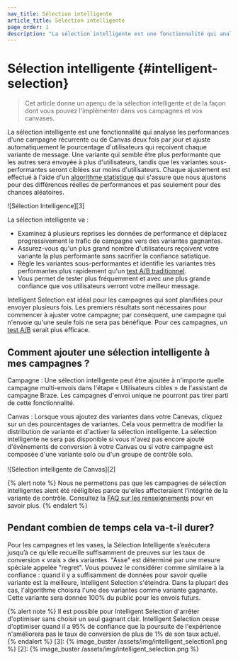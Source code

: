 ```yaml
---
nav_title: Sélection intelligente
article_title: Sélection intelligente
page_order: 1
description: "La sélection intelligente est une fonctionnalité qui analyse les performances d'une campagne récurrente ou de Canvas deux fois par jour et ajuste automatiquement le pourcentage d'utilisateurs qui reçoivent chaque variante de message."
---
```


# Sélection intelligente {#intelligent-selection}

> Cet article donne un aperçu de la sélection intelligente et de la façon dont vous pouvez l'implémenter dans vos campagnes et vos canvases.

La sélection intelligente est une fonctionnalité qui analyse les performances d'une campagne récurrente ou de Canvas deux fois par jour et ajuste automatiquement le pourcentage d'utilisateurs qui reçoivent chaque variante de message. Une variante qui semble être plus performante que les autres sera envoyée à plus d'utilisateurs, tandis que les variantes sous-performantes seront ciblées sur moins d'utilisateurs. Chaque ajustement est effectué à l'aide d'un [algorithme statistique][227] qui s'assure que nous ajustons pour des différences réelles de performances et pas seulement pour des chances aléatoires.

!\[Sélection Intelligence\]\[3\]

La sélection intelligente va :
- Examinez à plusieurs reprises les données de performance et déplacez progressivement le trafic de campagne vers des variantes gagnantes.
- Assurez-vous qu'un plus grand nombre d'utilisateurs reçoivent votre variante la plus performante sans sacrifier la confiance satistique.
- Règle les variantes sous-performantes et identifie les variantes très performantes plus rapidement qu'un [test A/B traditionnel][1].
- Vous permet de tester plus fréquemment et avec une plus grande confiance que vos utilisateurs verront votre meilleur message.

Intelligent Selection est idéal pour les campagnes qui sont planifiées pour envoyer plusieurs fois. Les premiers résultats sont nécessaires pour commencer à ajuster votre campagne; par conséquent, une campagne qui n'envoie qu'une seule fois ne sera pas bénéfique. Pour ces campagnes, un [test A/B][1] serait plus efficace.

## Comment ajouter une sélection intelligente à mes campagnes ?

Campagne : Une sélection intelligente peut être ajoutée à n'importe quelle campagne multi-envois dans l'étape « Utilisateurs cibles » de l'assistant de campagne Braze. Les campagnes d'envoi unique ne pourront pas tirer parti de cette fonctionnalité.

Canvas : Lorsque vous ajoutez des variantes dans votre Canevas, cliquez sur un des pourcentages de variantes. Cela vous permettra de modifier la distribution de variante et d'activer la sélection intelligente. La sélection intelligente ne sera pas disponible si vous n'avez pas encore ajouté d'événements de conversion à votre Canvas ou si votre campagne est composée d'une variante solo ou d'un groupe de contrôle solo.<br><br>!\[Sélection intelligente de Canvas\]\[2\]

{% alert note %}
Nous ne permettons pas que les campagnes de sélection intelligentes aient été rééligibles parce qu'elles affecteraient l'intégrité de la variante de contrôle. Consultez la [FAQ sur les renseignements]({{site.baseurl}}/user_guide/intelligence/faqs/#why-is-re-eligibility-not-available-when-combined-with-intelligent-selection) pour en savoir plus.
{% endalert %}

## Pendant combien de temps cela va-t-il durer?

Pour les campagnes et les vases, la Sélection Intelligente s’exécutera jusqu’à ce qu’elle recueille suffisamment de preuves sur les taux de conversion « vrais » des variantes. "Asse" est déterminé par une mesure spéciale appelée "regret". Vous pouvez le considérer comme similaire à la confiance : quand il y a suffisamment de données pour savoir quelle variante est la meilleure, Intelligent Selection s'éteindra. Dans la plupart des cas, l'algorithme choisira l'une des variantes comme variante gagnante. Cette variante sera donnée 100% du public pour les envois futurs.

{% alert note %}
Il est possible pour Intelligent Selection d'arrêter d'optimiser sans choisir un seul gagnant clair. Intelligent Selection cesse d'optimiser quand il a 95% de confiance que la poursuite de l'expérience n'améliorera pas le taux de conversion de plus de 1% de son taux actuel.
{% endalert %}
[3]: {% image_buster /assets/img/intelligent_selection1.png %} [2]: {% image_buster /assets/img/intelligent_selection.png %}

[1]: {{site.baseurl}}/user_guide/intelligence/multivariate_testing/

[1]: {{site.baseurl}}/user_guide/intelligence/multivariate_testing/
[227]: https://en.wikipedia.org/wiki/Multi-armed_bandit
